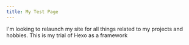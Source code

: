 ```yaml
---
title: My Test Page
---
```

I'm looking to relaunch my site for all things related to my projects and hobbies. This is my trial of Hexo as a framework

